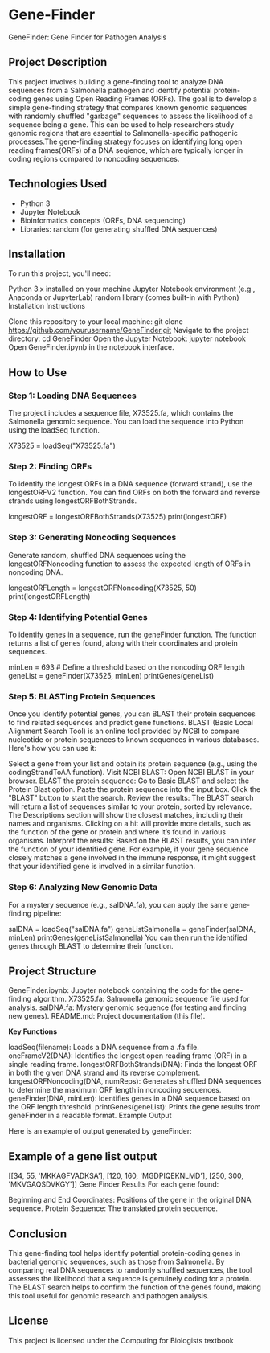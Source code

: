 # Gene-Finder
GeneFinder: Gene Finder for Pathogen Analysis

## Project Description

This project involves building a gene-finding tool to analyze DNA sequences from a Salmonella pathogen and identify potential protein-coding genes using Open Reading Frames (ORFs). The goal is to develop a simple gene-finding strategy that compares known genomic sequences with randomly shuffled "garbage" sequences to assess the likelihood of a sequence being a gene. This can be used to help researchers study genomic regions that are essential to Salmonella-specific pathogenic processes.The gene-finding strategy focuses on identifying long open reading frames(ORFs) of a DNA seqience, which are typically longer in coding regions compared to noncoding sequences. 

## Technologies Used

- Python 3
- Jupyter Notebook
- Bioinformatics concepts (ORFs, DNA sequencing)
- Libraries: random (for generating shuffled DNA sequences)


## Installation
To run this project, you'll need:

Python 3.x installed on your machine
Jupyter Notebook environment (e.g., Anaconda or JupyterLab)
random library (comes built-in with Python)
Installation Instructions

Clone this repository to your local machine:
git clone https://github.com/yourusername/GeneFinder.git
Navigate to the project directory:
cd GeneFinder
Open the Jupyter Notebook:
jupyter notebook
Open GeneFinder.ipynb in the notebook interface.

## How to Use

### Step 1: Loading DNA Sequences
The project includes a sequence file, X73525.fa, which contains the Salmonella genomic sequence. You can load the sequence into Python using the loadSeq function.

X73525 = loadSeq("X73525.fa")

### Step 2: Finding ORFs
To identify the longest ORFs in a DNA sequence (forward strand), use the longestORFV2 function. You can find ORFs on both the forward and reverse strands using longestORFBothStrands.

longestORF = longestORFBothStrands(X73525)
print(longestORF)
### Step 3: Generating Noncoding Sequences
Generate random, shuffled DNA sequences using the longestORFNoncoding function to assess the expected length of ORFs in noncoding DNA.

longestORFLength = longestORFNoncoding(X73525, 50)
print(longestORFLength)
### Step 4: Identifying Potential Genes
To identify genes in a sequence, run the geneFinder function. The function returns a list of genes found, along with their coordinates and protein sequences.

minLen = 693  # Define a threshold based on the noncoding ORF length
geneList = geneFinder(X73525, minLen)
printGenes(geneList)
### Step 5: BLASTing Protein Sequences
Once you identify potential genes, you can BLAST their protein sequences to find related sequences and predict gene functions. BLAST (Basic Local Alignment Search Tool) is an online tool provided by NCBI to compare nucleotide or protein sequences to known sequences in various databases. Here's how you can use it:

Select a gene from your list and obtain its protein sequence (e.g., using the codingStrandToAA function).
Visit NCBI BLAST: Open NCBI BLAST in your browser.
BLAST the protein sequence:
Go to Basic BLAST and select the Protein Blast option.
Paste the protein sequence into the input box.
Click the "BLAST" button to start the search.
Review the results:
The BLAST search will return a list of sequences similar to your protein, sorted by relevance.
The Descriptions section will show the closest matches, including their names and organisms.
Clicking on a hit will provide more details, such as the function of the gene or protein and where it’s found in various organisms.
Interpret the results: Based on the BLAST results, you can infer the function of your identified gene. For example, if your gene sequence closely matches a gene involved in the immune response, it might suggest that your identified gene is involved in a similar function.
### Step 6: Analyzing New Genomic Data
For a mystery sequence (e.g., salDNA.fa), you can apply the same gene-finding pipeline:

salDNA = loadSeq("salDNA.fa")
geneListSalmonella = geneFinder(salDNA, minLen)
printGenes(geneListSalmonella)
You can then run the identified genes through BLAST to determine their function.

## Project Structure

GeneFinder.ipynb: Jupyter notebook containing the code for the gene-finding algorithm.
X73525.fa: Salmonella genomic sequence file used for analysis.
salDNA.fa: Mystery genomic sequence (for testing and finding new genes).
README.md: Project documentation (this file).

**Key Functions**

loadSeq(filename): Loads a DNA sequence from a .fa file.
oneFrameV2(DNA): Identifies the longest open reading frame (ORF) in a single reading frame.
longestORFBothStrands(DNA): Finds the longest ORF in both the given DNA strand and its reverse complement.
longestORFNoncoding(DNA, numReps): Generates shuffled DNA sequences to determine the maximum ORF length in noncoding sequences.
geneFinder(DNA, minLen): Identifies genes in a DNA sequence based on the ORF length threshold.
printGenes(geneList): Prints the gene results from geneFinder in a readable format.
Example Output

Here is an example of output generated by geneFinder:

## Example of a gene list output
[[34, 55, 'MKKAGFVADKSA'], [120, 160, 'MGDPIQEKNLMD'], [250, 300, 'MKVGAQSDVKGY']]
Gene Finder Results
For each gene found:

Beginning and End Coordinates: Positions of the gene in the original DNA sequence.
Protein Sequence: The translated protein sequence.

## Conclusion

This gene-finding tool helps identify potential protein-coding genes in bacterial genomic sequences, such as those from Salmonella. By comparing real DNA sequences to randomly shuffled sequences, the tool assesses the likelihood that a sequence is genuinely coding for a protein. The BLAST search helps to confirm the function of the genes found, making this tool useful for genomic research and pathogen analysis.
## License 
This project is licensed under the Computing for Biologists textbook
